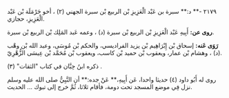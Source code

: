 ٢١٧٩ -** د:** سبرة بن عَبْد الْعَزِيزِ بْن الربيع بْن سبرة الجهني (٢) ، أخو حَرْمَلَة بْن عَبْد الْعَزِيزِ، حجازي.

**روى عن:** أَبِيهِ عَبْد الْعَزِيزِ بْن الربيع بْن سبرة (د) ، وعمه عَبد المَلِك بْن الربيع بْن سبرة.

**رَوَى عَنه:** إسحاق بْن إِبْرَاهِيم بْن يزيد الفراديسي، والحكم بْن مُوسَى، وعبد الله بْن وهْب (د) ، وهشام بْن عمار، ويعقوب بْن حميد بْن كاسب، ويعقوب بْن مُحَمَّد بْن عِيسَى الزُّهْرِيّ.

ذكره ابنُ حِبَّان في كتاب "الثقات" (٣) .

روى له أَبُو داود (٤) حديثا واحدا، عَن أَبِيهِ،** عَنْ جده:** أن النَّبِيُّ صلى الله عليه وسلم نزل فِي موضع المسجد تحت دومة، فأقام ثلاثا، ثُمَّ خرج إلى تبوك ... الحديث.